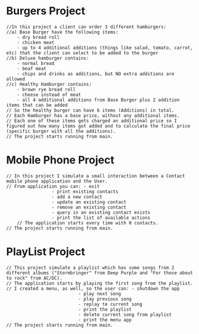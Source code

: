 
# Burgers Project
	//In this project a client can order 3 different hamburgers:
	//a) Base Burger have the following items: 
		- dry bread roll 
		- chicken meat 
		- up to 4 additional additions (things like salad, tomato, carrot, etc) that the client can select to be added to the burger	
	//b) Deluxe hamburger contains: 
		- normal bread 
		- beaf meat
		- chips and drinks as additions, but NO extra additions are allowed
	//c) Healthy Hamburger contains:
		- brown rye bread roll
		- cheese instead of meat
		- all 4 additional additions from Base Burger plus 2 addition items that can be added
	// So the healthy burger can have 6 items (Additions) in total.
	// Each Hamburger has a base price, without any additional items.
	// Each one of these items gets charged an additional price so I figured out how many items got added and to calculate the final price (specific burger with all the additions).
	// The project starts running from main.
       	 
	
# Mobile Phone Project
	// In this project I simulate a small interaction between a Contact mobile phone application and the User.
	// From application you can: - exit
				     - print existing contacts
				     - add a new contact
				     - update an existing contact
				     - remove an existing contact
				     - query in an existing contact exists
				     - print the list of available actions
        // The application starts every time with 0 contacts.
	// The project starts running from main.
	
	
# PlayList Project
	// This project simulate a playlist which has some songs from 2 different albums ("Stormbringer" from Deep Purple and "For those about to rock" from AC/DC).
	// The application starts by playing the first song from the playlist.
	// I created a menu, as well, so the user can: - shutdown the app
						       - play next song
						       - play previous song
						       - replay te current song
						       - print the playlist
						       - delete current song from playlist
						       - print the menu app
	// The project starts running from main.
